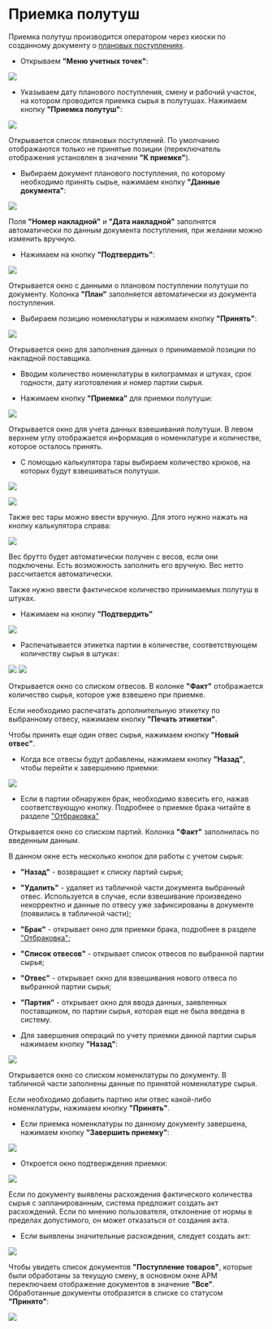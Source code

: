 # Приемка полутуш

Приемка полутуш производится оператором через киоски по созданному документу о [плановых поступлениях](./CreatePlanOfAccept.md).

- Открываем **"Меню учетных точек"**:

![](AcceptOfHalfCarcass.assets/1.png)

- Указываем дату планового поступления, смену и рабочий участок, на котором проводится приемка сырья в полутушах. Нажимаем кнопку **"Приемка полутуш"**:

![](AcceptOfHalfCarcass.assets/2.png)

Открывается список плановых поступлений. По умолчанию отображаются только не принятые позиции (переключатель отображения установлен в значении **"К приемке"**).

- Выбираем документ планового поступления, по которому необходимо принять сырье, нажимаем кнопку **"Данные документа"**:

![](AcceptOfHalfCarcass.assets/3.png)

Поля **"Номер накладной"** и **"Дата накладной"** заполнятся автоматически по данным документа поступления, при желании можно изменить вручную.

- Нажимаем на кнопку **"Подтвердить"**:

![](AcceptOfHalfCarcass.assets/4.png)

Открывается окно с данными о плановом поступлении полутуши по документу. Колонка **"План"** заполняется автоматически из документа поступления.

- Выбираем позицию номенклатуры и нажимаем кнопку **"Принять"**:

![](AcceptOfHalfCarcass.assets/5.png)

Открывается окно для заполнения данных о принимаемой позиции по накладной поставщика.

- Вводим количество номенклатуры в килограммах и штуках, срок годности, дату изготовления и номер партии сырья.

- Нажимаем кнопку **"Приемка"** для приемки полутуши:

![](AcceptOfHalfCarcass.assets/6.png)

Открывается окно для учета данных взвешивания полутуши. В левом верхнем углу отображается информация о номенклатуре и количестве, которое осталось принять.

- С помощью калькулятора тары выбираем количество крюков, на которых будут взвешиваться полутуши.

![](AcceptOfHalfCarcass.assets/7.png)

![](AcceptOfHalfCarcass.assets/8.png)

Также вес тары можно ввести вручную. Для этого нужно нажать на кнопку калькулятора справа:

![](AcceptOfHalfCarcass.assets/9.png)

Вес брутто будет автоматически получен с весов, если они подключены. Есть возможность заполнить его вручную. Вес нетто рассчитается автоматически.

Также нужно ввести фактическое количество принимаемых полутуш в штуках.

- Нажимаем на кнопку **"Подтвердить"**

![](AcceptOfHalfCarcass.assets/10.png)

- Распечатывается этикетка партии в количестве, соответствующем количеству сырья в штуках: 

![](AcceptOfHalfCarcass.assets/11.png) ![](AcceptOfHalfCarcass.assets/12.png)

Открывается окно со списком отвесов. В колонке **"Факт"** отображается количество сырья, которое уже взвешено при приемке.

Если необходимо распечатать дополнительную этикетку по выбранному отвесу, нажимаем кнопку **"Печать этикетки"**.

Чтобы принять еще один отвес сырья, нажимаем кнопку **"Новый отвес"**.

- Когда все отвесы будут добавлены, нажимаем кнопку **"Назад"**, чтобы перейти к завершению приемки:

![](AcceptOfHalfCarcass.assets/13.png)

- Если в партии обнаружен брак, необходимо взвесить его, нажав соответствующую кнопку. Подробнее о приемке брака читайте в разделе ["Отбраковка"](./Rejection.md)

Открывается окно со списком партий. Колонка **"Факт"** заполнилась по введенным данным.

В данном окне есть несколько кнопок для работы с учетом сырья:

- **"Назад"** - возвращает к списку партий сырья;
- **"Удалить"** - удаляет из табличной части документа выбранный отвес. Используется в случае, если взвешивание произведено некорректно и данные по отвесу уже зафиксированы в документе (появились в табличной части);
- **"Брак"** - открывает окно для приемки брака, подробнее в разделе ["Отбраковка"](./Rejection.md);
- **"Список отвесов"** - открывает список отвесов по выбранной партии сырья;
- **"Отвес"** - открывает окно для взвешивания нового отвеса по выбранной партии сырья;
- **"Партия"** - открывает окно для ввода данных, заявленных поставщиком, по партии сырья, которая еще не была введена в систему.

- Для завершения операций по учету приемки данной партии сырья нажимаем кнопку **"Назад"**:

![](AcceptOfHalfCarcass.assets/14.png)

Открывается окно со списком номенклатуры по документу. В табличной части заполнены данные по принятой номенклатуре сырья.

Если необходимо добавить партию или отвес какой-либо номенклатуры, нажимаем кнопку **"Принять"**.

- Если приемка номенклатуры по данному документу завершена, нажимаем кнопку **"Завершить приемку"**:

![](AcceptOfHalfCarcass.assets/15.png)

- Откроется окно подтверждения приемки:

![](AcceptOfHalfCarcass.assets/16.png)

Если по документу выявлены расхождения фактического количества сырья с запланированным, система предложит создать акт расхождений. Если по мнению пользователя, отклонение от нормы в пределах допустимого, он может отказаться от создания акта.

- Если выявлены значительные расхождения, следует создать акт:

![](AcceptOfHalfCarcass.assets/17.png)

Чтобы увидеть список документов **"Поступление товаров"**, которые были обработаны за текущую смену, в основном окне АРМ переключаем отображение документов в значение **"Все"**. Обработанные документы отобразятся в списке со статусом **"Принято"**:

![](AcceptOfHalfCarcass.assets/18.png)